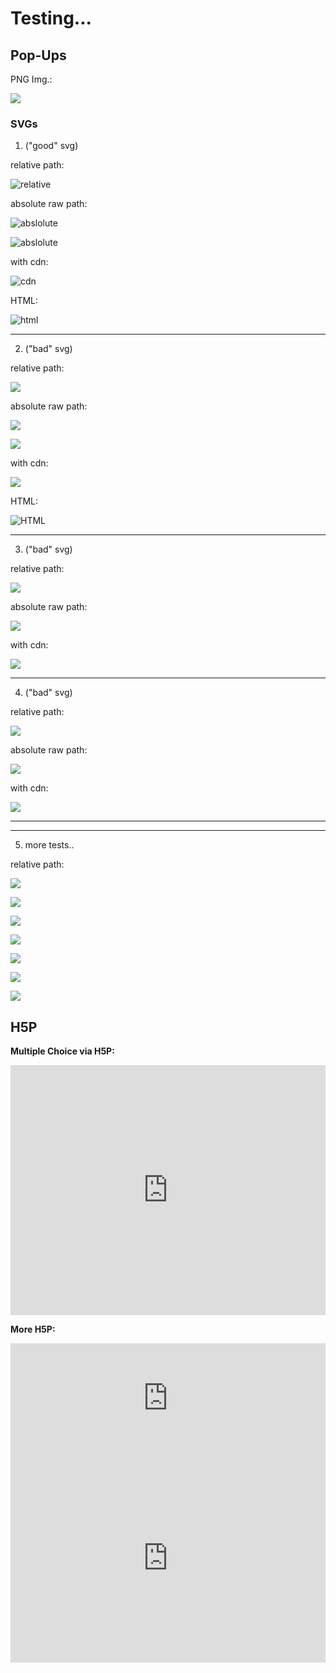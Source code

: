 <!--
logo: ./new_oer_portal_logo.svg

icon: ./twillo_logo.svg

import: https://h5p.org/sites/all/modules/h5p/library/js/h5p-resizer.js
-->

# Testing...

## Pop-Ups

PNG Img.:

![](./twillo_logo.png)

### SVGs

1. ("good" svg)

relative path:   

![relative](./oer_portal_logo_login_beta_path.svg)

absolute raw path:  

![abslolute](https://raw.githubusercontent.com/TorroRosso46/LiaScript_Testing_Repo/5d2b9fc95452006d8fb8dd1effca75dd87321637/oer_portal_logo_login_beta_path.svg)

![abslolute](https://raw.githubusercontent.com/TorroRosso46/LiaScript_Testing_Repo/5d2b9fc95452006d8fb8dd1effca75dd87321637/oer_portal_logo_login_beta_path.svg?sanatize=true)

with cdn:     

![cdn](https://cdn.jsdelivr.net/gh/TorroRosso46/LiaScript_Testing_Repo/oer_portal_logo_login_beta.svg)

HTML:

<img src="./oer_portal_logo_login_beta_path.svg" alt="html">

---

2. ("bad" svg)

relative path:   

![](./new_oer_portal_logo.svg)

absolute raw path:  

![](https://raw.githubusercontent.com/TorroRosso46/LiaScript_Testing_Repo/5d2b9fc95452006d8fb8dd1effca75dd87321637/new_oer_portal_logo.svg)

![](https://raw.githubusercontent.com/TorroRosso46/LiaScript_Testing_Repo/master/new_oer_portal_logo.svg)

with cdn:     

![](https://cdn.jsdelivr.net/gh/TorroRosso46/LiaScript_Testing_Repo/new_oer_portal_logo.svg)

HTML:

<img src="./new_oer_portal_logo.svg" alt="HTML">

---

3. ("bad" svg)

relative path:   

![](./new_logo.svg)

absolute raw path:  

![](https://raw.githubusercontent.com/TorroRosso46/LiaScript_Testing_Repo/5d2b9fc95452006d8fb8dd1effca75dd87321637/new_logo.svg)

with cdn:     

![](https://cdn.jsdelivr.net/gh/TorroRosso46/LiaScript_Testing_Repo/new_logo.svg)

---

4. ("bad" svg)

relative path:   

![](./twillo_logo.svg)

absolute raw path:  

![](https://raw.githubusercontent.com/TorroRosso46/LiaScript_Testing_Repo/5d2b9fc95452006d8fb8dd1effca75dd87321637/twillo_logo.svg)

with cdn:     

![](https://cdn.jsdelivr.net/gh/TorroRosso46/LiaScript_Testing_Repo/twillo_logo.svg)

---
---

5. more tests..

relative path:

![](./_docs/oer_portal_logo_login_beta_path.svg)

![](_docs/Schriftzug_OER-Portal_Logo_Beta_weiß.jpg)

![](_docs/Schriftzug_WEIß_OER-Portal_Logo_Beta_Pfade.svg)

![](./_docs/convert/1.svg)

![](./_docs/convert/twilllo2.svg)

![](./_docs/convert/2.svg)

![](./_docs/convert/3.svg)

## H5P

**Multiple Choice via H5P:**

<iframe src="https://h5p.org/h5p/embed/1067028" width="100%" height="400" frameborder="0" allowfullscreen="allowfullscreen" allow="geolocation *; microphone *; camera *; midi *; encrypted-media *" title="Multiple Choice Test - Physik Course"></iframe><script src="https://h5p.org/sites/all/modules/h5p/library/js/h5p-resizer.js" charset="UTF-8"></script>

**More H5P:**

<iframe src="https://h5p.org/h5p/embed/1023722" width="100%" height="176" frameborder="0" allowfullscreen="allowfullscreen" allow="geolocation *; microphone *; camera *; midi *; encrypted-media *" title="Collapse"></iframe><script src="https://h5p.org/sites/all/modules/h5p/library/js/h5p-resizer.js" charset="UTF-8"></script>

<iframe src="https://h5p.org/h5p/embed/1067030" width="100%" height="335" frameborder="0" allowfullscreen="allowfullscreen" allow="geolocation *; microphone *; camera *; midi *; encrypted-media *" title="Input Field - Physik course"></iframe><script src="https://h5p.org/sites/all/modules/h5p/library/js/h5p-resizer.js" charset="UTF-8"></script>
